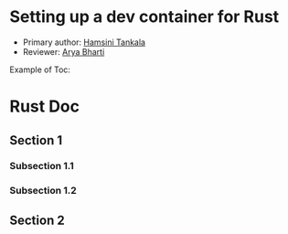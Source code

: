 # Setting up a dev container for Rust

* Primary author: [Hamsini Tankala](https://github.com/htankala)
* Reviewer: [Arya Bharti](https://github.com/abharti-cmd)

Example of Toc:

# Rust Doc

## Section 1
### Subsection 1.1
### Subsection 1.2

## Section 2
